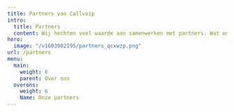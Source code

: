 ```yaml
---
title: Partners van Callvoip
intro:
  title: Partners
  content: Wij hechten veel waarde aan samenwerken met partners. Wat ons betreft is het dan van essentieel belang dat niet alleen het aanbod aansluit, maar minstens zo belangrijk is hoe je naar dat aanbod kijkt en hoe je omgaat met je klanten. Wij zijn trots op onze samenwerkingen met onderstaande bedrijven.
hero:
  image: "/v1603982195/partners_qcxwzp.png"
url: /partners
menu:
  main:
    weight: 6
    parent: Over ons
  overons:
    weight: 6
    Name: Onze partners
---
```

